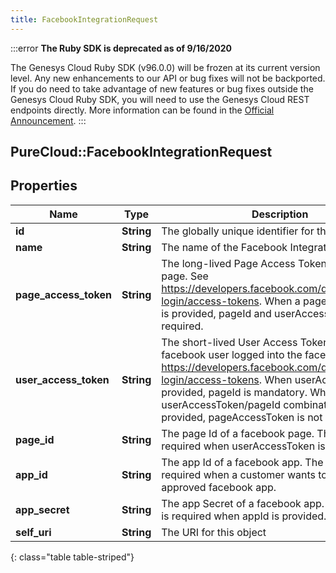```yaml
---
title: FacebookIntegrationRequest
---
```


:::error
**The Ruby SDK is deprecated as of 9/16/2020**

The Genesys Cloud Ruby SDK (v96.0.0) will be frozen at its current version level. Any new enhancements to our API or bug fixes will not be backported. If you do need to take advantage of new features or bug fixes outside the Genesys Cloud Ruby SDK, you will need to use the Genesys Cloud REST endpoints directly. More information can be found in the [Official Announcement](https://developer.mypurecloud.com/forum/t/announcement-genesys-cloud-ruby-sdk-end-of-life/8850).
:::


## PureCloud::FacebookIntegrationRequest

## Properties

|Name | Type | Description | Notes|
|------------ | ------------- | ------------- | -------------|
| **id** | **String** | The globally unique identifier for the object. | [optional] |
| **name** | **String** | The name of the Facebook Integration | |
| **page_access_token** | **String** | The long-lived Page Access Token of a facebook page.  See https://developers.facebook.com/docs/facebook-login/access-tokens.  When a pageAccessToken is provided, pageId and userAccessToken are not required. | [optional] |
| **user_access_token** | **String** | The short-lived User Access Token of the facebook user logged into the facebook app.  See https://developers.facebook.com/docs/facebook-login/access-tokens.  When userAccessToken is provided, pageId is mandatory.  When userAccessToken/pageId combination is provided, pageAccessToken is not required. | [optional] |
| **page_id** | **String** | The page Id of a facebook page. The pageId is required when userAccessToken is provided. | [optional] |
| **app_id** | **String** | The app Id of a facebook app. The appId is required when a customer wants to use their own approved facebook app. | [optional] |
| **app_secret** | **String** | The app Secret of a facebook app. The appSecret is required when appId is provided. | [optional] |
| **self_uri** | **String** | The URI for this object | [optional] |
{: class="table table-striped"}


